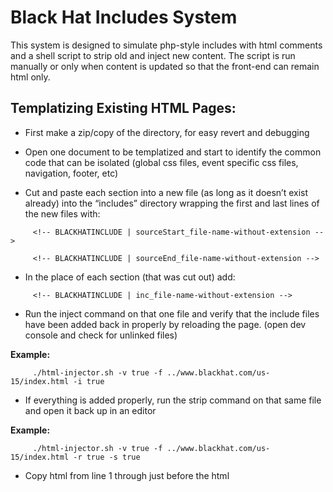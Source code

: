 # Black Hat Includes System
This system is designed to simulate php-style includes with html comments and a shell script to strip old and inject new content. The script is run manually or only when content is updated so that the front-end can remain html only. 

## Templatizing Existing HTML Pages:

- First make a zip/copy of the directory, for easy revert and debugging

- Open one document to be templatized and start to identify the common code that can be isolated (global css files, event specific css files, navigation, footer, etc)

- Cut and paste each section into a new file (as long as it doesn’t exist already) into the “includes” directory wrapping the first and last lines of the new files with:

```
     <!-- BLACKHATINCLUDE | sourceStart_file-name-without-extension -->
```

```
     <!-- BLACKHATINCLUDE | sourceEnd_file-name-without-extension -->
```

- In the place of each section (that was cut out) add:

```
     <!-- BLACKHATINCLUDE | inc_file-name-without-extension -->
```

- Run the inject command on that one file and verify that the include files have been added back in properly by reloading the page. (open dev console and check for unlinked files)

**Example:**
```
     ./html-injector.sh -v true -f ../www.blackhat.com/us-15/index.html -i true
```

- If everything is added properly, run the strip command on that same file and open it back up in an editor

**Example:**
```
     ./html-injector.sh -v true -f ../www.blackhat.com/us-15/index.html -r true -s true
```

- Copy html from line 1 through just before the html <title> tag, as the title tag will be preserved in the conversion; save copied html into a new includes file:

```
     /includes/event-YY-template-header-1.html
```

- Copy the rest of the html from after the html title tag to the first occurrence of the css class “container” and save:

```
     /includes/event-YY-template-header-2.html
```

- Finally copy the html from css class “footer” to the end of the document and save:

```
     /includes/event-YY-template-footer.html
```

- Run the retro-fit.sh program on that target directory while referencing the three template files for that event.

**Example:**
```
     ./retro-fit.sh -v true -r true -d ../../www.blackhat.com/us-15 -e ../../www.blackhat.com/includes/us-15-template-header-1.html -o ../../www.blackhat.com/includes/us-15-template-header-2.html -t ../../www.blackhat.com/includes/us-15-template-footer.html
```
     
- Now you can run html-injector.sh recursively on the entire directory to complete the conversion. (If the content doesn’t show up or is deleted, revert and make sure the first occurrence of the css class “container” comes before the line number saved in this variable: container_location_before in retro-fit.sh)

**Example:**
```
     ./html-injector.sh -v true -r true -d ../www.blackhat.com/us-15/index.html -i true
```




## Making changes to template files:
- Open template file and save change. Make sure to leave (or add if missing) the start/end flags

- Run the strip command to pull out old template

**Example:**
```
     ./html-injector.sh -v true -r true -d ../www.blackhat.com/us-15/index.html -s true
```

- Run the inject command to add new change

**Example:**
```
     ./html-injector.sh -v true -r true -d ../www.blackhat.com/us-15/index.html -i true
```
